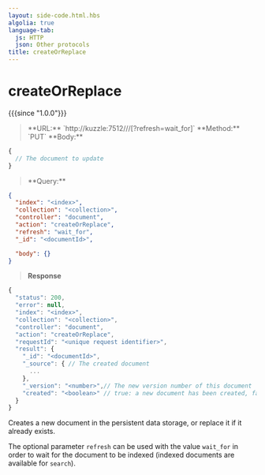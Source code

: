 ```yaml
---
layout: side-code.html.hbs
algolia: true
language-tab:
  js: HTTP
  json: Other protocols
title: createOrReplace
---
```


# createOrReplace

{{{since "1.0.0"}}}

<blockquote class="js">
<p>
**URL:** `http://kuzzle:7512/<index>/<collection>/<documentId>[?refresh=wait_for]`  
**Method:** `PUT`  
**Body:**
</p>
</blockquote>


```js
{
  // The document to update
}
```


<blockquote class="json">
<p>
**Query:**
</p>
</blockquote>


```json
{
  "index": "<index>",
  "collection": "<collection>",
  "controller": "document",
  "action": "createOrReplace",
  "refresh": "wait_for",
  "_id": "<documentId>",    

  "body": {}
}
```

>**Response**

```javascript
{
  "status": 200,
  "error": null,
  "index": "<index>",
  "collection": "<collection>",
  "controller": "document",
  "action": "createOrReplace",
  "requestId": "<unique request identifier>",
  "result": {
    "_id": "<documentId>",
    "_source": { // The created document
      ...
    },
    "_version": "<number>",// The new version number of this document
    "created": "<boolean>" // true: a new document has been created, false: the document has been updated
  }
}
```

Creates a new document in the persistent data storage, or replace it if it already exists.

The optional parameter `refresh` can be used
with the value `wait_for` in order to wait for the document to be indexed (indexed documents are available for `search`).
